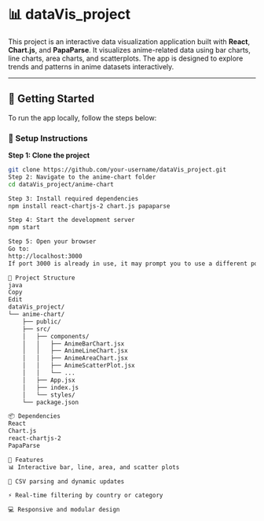 # 📊 dataVis_project

This project is an interactive data visualization application built with **React**, **Chart.js**, and **PapaParse**. It visualizes anime-related data using bar charts, line charts, area charts, and scatterplots. The app is designed to explore trends and patterns in anime datasets interactively.

---

## 🚀 Getting Started

To run the app locally, follow the steps below:

### 🔧 Setup Instructions

**Step 1: Clone the project**

```bash
git clone https://github.com/your-username/dataVis_project.git
Step 2: Navigate to the anime-chart folder
cd dataVis_project/anime-chart

Step 3: Install required dependencies
npm install react-chartjs-2 chart.js papaparse

Step 4: Start the development server
npm start

Step 5: Open your browser
Go to:
http://localhost:3000
If port 3000 is already in use, it may prompt you to use a different port.

📁 Project Structure
java
Copy
Edit
dataVis_project/
└── anime-chart/
    ├── public/
    ├── src/
    │   ├── components/
    │   │   ├── AnimeBarChart.jsx
    │   │   ├── AnimeLineChart.jsx
    │   │   ├── AnimeAreaChart.jsx
    │   │   ├── AnimeScatterPlot.jsx
    │   │   └── ...
    │   ├── App.jsx
    │   ├── index.js
    │   └── styles/
    └── package.json

📦 Dependencies
React
Chart.js
react-chartjs-2
PapaParse

🎯 Features
📊 Interactive bar, line, area, and scatter plots

📂 CSV parsing and dynamic updates

⚡ Real-time filtering by country or category

💻 Responsive and modular design


